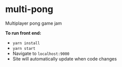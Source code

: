 # multi-pong
Multiplayer pong game jam

**To run front end:**
* `yarn install`
* `yarn start`
* Navigate to `localhost:9000`
* Site will automatically update when code changes

